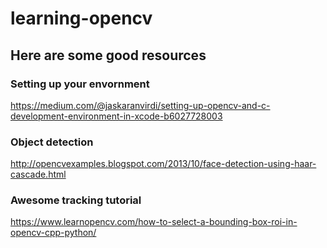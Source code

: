 # learning-opencv
## Here are some good resources
### Setting up your envornment
https://medium.com/@jaskaranvirdi/setting-up-opencv-and-c-development-environment-in-xcode-b6027728003
### Object detection
http://opencvexamples.blogspot.com/2013/10/face-detection-using-haar-cascade.html
### Awesome tracking tutorial
https://www.learnopencv.com/how-to-select-a-bounding-box-roi-in-opencv-cpp-python/
